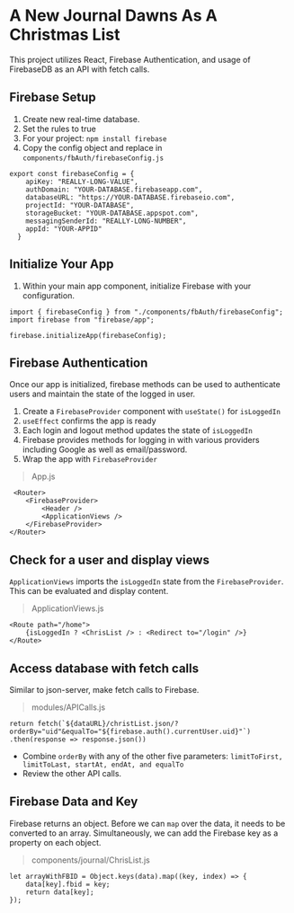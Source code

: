 # A New Journal Dawns As A Christmas List

This project utilizes React, Firebase Authentication, and usage of FirebaseDB as an API with fetch calls.

## Firebase Setup
1. Create new real-time database.
1. Set the rules to true
1. For your project: `npm install firebase`
1. Copy the config object and replace in `components/fbAuth/firebaseConfig.js`

```
export const firebaseConfig = {
    apiKey: "REALLY-LONG-VALUE",
    authDomain: "YOUR-DATABASE.firebaseapp.com",
    databaseURL: "https://YOUR-DATABASE.firebaseio.com",
    projectId: "YOUR-DATABASE",
    storageBucket: "YOUR-DATABASE.appspot.com",
    messagingSenderId: "REALLY-LONG-NUMBER",
    appId: "YOUR-APPID"
  }
  ```

## Initialize Your App
1. Within your main app component, initialize Firebase with your configuration.

```
import { firebaseConfig } from "./components/fbAuth/firebaseConfig";
import firebase from "firebase/app";

firebase.initializeApp(firebaseConfig);
```


## Firebase Authentication
Once our app is initialized, firebase methods can be used to authenticate users and maintain the state of the logged in user.

1. Create a `FirebaseProvider` component with `useState()` for `isLoggedIn`
1. `useEffect` confirms the app is ready
1. Each login and logout method updates the state of `isLoggedIn`
1. Firebase provides methods for logging in with various providers including Google as well as email/password.
1. Wrap the app with `FirebaseProvider`

> App.js
```
 <Router>
	<FirebaseProvider>
		<Header />
		<ApplicationViews />
	</FirebaseProvider>
</Router>
```
## Check for a user and display views
`ApplicationViews` imports the `isLoggedIn` state from the `FirebaseProvider`. This can be evaluated and display content.

> ApplicationViews.js
```
<Route path="/home">
	{isLoggedIn ? <ChrisList /> : <Redirect to="/login" />}
</Route>
```

## Access database with fetch calls
Similar to json-server, make fetch calls to Firebase.

> modules/APICalls.js
```
return fetch(`${dataURL}/christList.json/?orderBy="uid"&equalTo="${firebase.auth().currentUser.uid}"`)
.then(response => response.json())
```

* Combine `orderBy` with any of the other five parameters: `limitToFirst, limitToLast, startAt, endAt, and equalTo`
* Review the other API calls.

## Firebase Data and Key

Firebase returns an object. Before we can `map` over the data, it needs to be converted to an array. Simultaneously, we can add the Firebase key as a property on each object.

> components/journal/ChrisList.js

```
let arrayWithFBID = Object.keys(data).map((key, index) => {
	data[key].fbid = key;
	return data[key];
});
	
```

